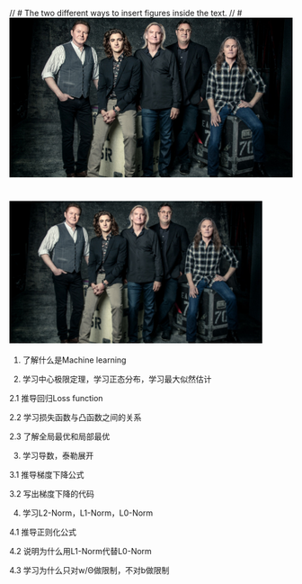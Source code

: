 // # The two different ways to insert figures inside the text.
// # ![image](https://github.com/dhcchp/LHY_ML_task/blob/master/figs/theeagles2017_myriam-santos_sm.jpg)
# <img align="center" src="figs/theeagles2017_myriam-santos_sm.jpg" width="450" alt="sota">

1. 了解什么是Machine learning


2. 学习中心极限定理，学习正态分布，学习最大似然估计

2.1 推导回归Loss function



2.2 学习损失函数与凸函数之间的关系


2.3 了解全局最优和局部最优


3. 学习导数，泰勒展开

3.1 推导梯度下降公式


3.2 写出梯度下降的代码


4. 学习L2-Norm，L1-Norm，L0-Norm

4.1 推导正则化公式


4.2 说明为什么用L1-Norm代替L0-Norm


4.3 学习为什么只对w/Θ做限制，不对b做限制
